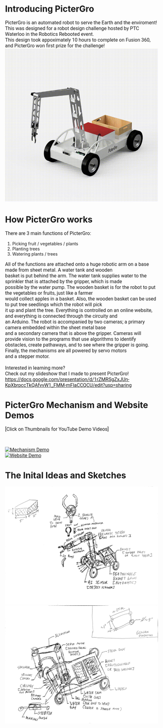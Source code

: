 <link rel="preconnect" href="https://fonts.gstatic.com">
<link href="https://fonts.googleapis.com/css2?family=Roboto&display=swap" rel="stylesheet">
<style>
p {
    font-size: 16px;
    font-family: 'Roboto', sans-serif;
}
</style>

# Introducing PicterGro
PicterGro is an automated robot to serve the Earth and the enviroment! <br>
This was designed for a robot design challenge hosted by PTC Waterloo in the Robotics Rebooted event. <br>
This design took appoximately 10 hours to complete on Fusion 360, and PicterGro won first prize for the challenge! <br>
![pictergro-revolve](images/pictergro-spin.gif)
 
# How PicterGro works
There are 3 main functions of PicterGro: <br>
1. Picking fruit / vegetables / plants
2. Planting trees
3. Watering plants / trees

All of the functions are attached onto a huge robotic arm on a base made from sheet metal. A water tank and wooden  <br> basket is put behind the arm. The water tank supplies water to the sprinkler that is attached by the gripper, which is made <br> possible by the water pump. The wooden basket is for the robot to put the vegetables or fruits, just like a farmer <br> would collect apples in a basket. Also, the wooden basket can be used to put tree seedlings which the robot will pick <br> it up and plant the tree. Everything is controlled on an online website, and everything is connected through the circuity and <br> an Arduino. The robot is accompanied by two cameras; a primary camera embedded within the sheet metal base <br> and a secondary camera that is above the gripper. Cameras will provide vision to the programs that use algorithms to identify <br> obstacles, create pathaways, and to see where the gripper is going. Finally, the mechanisms are all powered by servo motors <br> and a stepper motor. 
<br><br>
Interested in learning more? <br> Check out my slideshow that I made to present PicterGro! <br>
https://docs.google.com/presentation/d/1rZMRSgZxJUn-KpXbrpccTkQAfvvW1_FMM-mFlaCCQCU/edit?usp=sharing 


# PicterGro Mechanism and Website Demos
[Click on Thumbnails for YouTube Demo Videos]

<br>

[![Mechanism Demo](https://img.youtube.com/vi/KYv3w1Pnx6c/0.jpg)](https://www.youtube.com/watch?v=KYv3w1Pnx6c) <br>
[![Website Demo](https://img.youtube.com/vi/GkVJrcjmVm4/0.jpg)](https://www.youtube.com/watch?v=GkVJrcjmVm4)

# The Inital Ideas and Sketches
<img src="images/sketch1.png" width="800">
<img src="images/sketch2.png" width="800">

